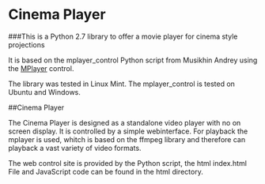 Cinema Player
==================

###This is a Python 2.7 library to offer a movie player for cinema style projections

It is based on the mplayer_control Python script from
Musikhin Andrey <melomansegfault __at__ gmail.com> 
using the [MPlayer](http://www.mplayerhq.hu/) control.

The library was tested in Linux Mint. The mplayer_control is tested on Ubuntu and Windows.

##Cinema Player

The Cinema Player is designed as a standalone video player with no on screen display.
It is controlled by a simple webinterface. For playback the mplayer is used, whitch is
based on the ffmpeg library and therefore can playback a vast variety of video formats.

The web control site is provided by the Python script, the html index.html File and JavaScript code
can be found in the html directory.